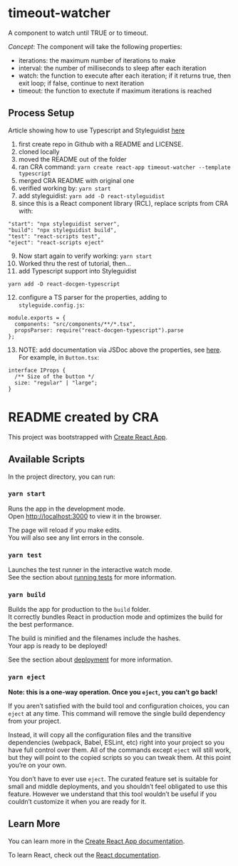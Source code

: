 # timeout-watcher
A component to watch until TRUE or to timeout.

*Concept*: The component will take the following properties:
- iterations: the maximum number of iterations to make
- interval: the number of milliseconds to sleep after each iteration
- watch: the function to execute after each iteration; if it returns true, then exit loop; if false, continue to next iteration
- timeout: the function to exectute if maximum iterations is reached

## Process Setup

Article showing how to use Typescript and Styleguidist [here](https://medium.com/@mukuljainx/setup-a-react-component-library-using-create-react-app-react-styleguidist-and-typescript-b24608cb097e)

1. first create repo in Github with a README and LICENSE.
2. cloned locally
3. moved the README out of the folder
4. ran CRA command: `yarn create react-app timeout-watcher --template typescript`
5. merged CRA README with original one
6. verified working by: `yarn start`
7. add styleguidist: `yarn add -D react-styleguidist`
8. since this is a React component library (RCL), replace scripts from CRA with:
```
"start": "npx styleguidist server",
"build": "npx styleguidist build",
"test": "react-scripts test",
"eject": "react-scripts eject"
```
9. Now start again to verify working: `yarn start`
10. Worked thru the rest of tutorial, then...
11. add Typescript support into Styleguidist
```
yarn add -D react-docgen-typescript
```
12. configure a TS parser for the properties, adding to `styleguide.config.js`:
```
module.exports = {
  components: "src/components/**/*.tsx",
  propsParser: require("react-docgen-typescript").parse
};
```
13. NOTE: add documentation via JSDoc above the properties, see [here](https://en.wikipedia.org/wiki/JSDoc).
For example, in `Button.tsx`:
```
interface IProps {
  /** Size of the button */
  size: "regular" | "large";
}
```










# README created by CRA

This project was bootstrapped with [Create React App](https://github.com/facebook/create-react-app).

## Available Scripts

In the project directory, you can run:

### `yarn start`

Runs the app in the development mode.<br />
Open [http://localhost:3000](http://localhost:3000) to view it in the browser.

The page will reload if you make edits.<br />
You will also see any lint errors in the console.

### `yarn test`

Launches the test runner in the interactive watch mode.<br />
See the section about [running tests](https://facebook.github.io/create-react-app/docs/running-tests) for more information.

### `yarn build`

Builds the app for production to the `build` folder.<br />
It correctly bundles React in production mode and optimizes the build for the best performance.

The build is minified and the filenames include the hashes.<br />
Your app is ready to be deployed!

See the section about [deployment](https://facebook.github.io/create-react-app/docs/deployment) for more information.

### `yarn eject`

**Note: this is a one-way operation. Once you `eject`, you can’t go back!**

If you aren’t satisfied with the build tool and configuration choices, you can `eject` at any time. This command will remove the single build dependency from your project.

Instead, it will copy all the configuration files and the transitive dependencies (webpack, Babel, ESLint, etc) right into your project so you have full control over them. All of the commands except `eject` will still work, but they will point to the copied scripts so you can tweak them. At this point you’re on your own.

You don’t have to ever use `eject`. The curated feature set is suitable for small and middle deployments, and you shouldn’t feel obligated to use this feature. However we understand that this tool wouldn’t be useful if you couldn’t customize it when you are ready for it.

## Learn More

You can learn more in the [Create React App documentation](https://facebook.github.io/create-react-app/docs/getting-started).

To learn React, check out the [React documentation](https://reactjs.org/).
